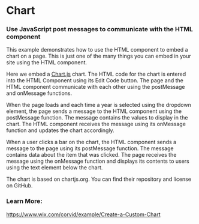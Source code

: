 # Chart
### Use JavaScript post messages to communicate with the HTML component

This example demonstrates how to use the HTML component to embed a chart on a page. This is just one of the many things you can embed in your site using the HTML component.

Here we embed a [Chart.js](https://www.chartjs.org/) chart. The HTML code for the chart is entered into the HTML Component using its Edit Code button. The page and the HTML component communicate with each other using the postMessage and onMessage functions.

When the page loads and each time a year is selected using the dropdown element, the page sends a message to the HTML component using the postMessage function. The message contains the values to display in the chart. The HTML component receives the message using its onMessage function and updates the chart accordingly.

When a user clicks a bar on the chart, the HTML component sends a message to the page using its postMessage function. The message contains data about the item that was clicked. The page receives the message using the onMessage function and displays its contents to users using the text element below the chart.

The chart is based on chartjs.org. You can find their repository and license on GitHub.

### Learn More:
https://www.wix.com/corvid/example/Create-a-Custom-Chart
